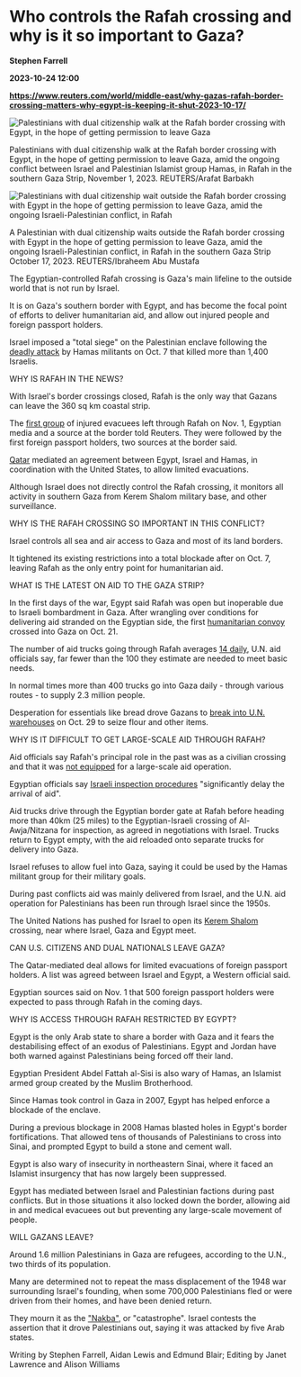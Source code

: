# Who controls the Rafah crossing and why is it so important to Gaza?
**Stephen Farrell**

**2023-10-24 12:00**

**https://www.reuters.com/world/middle-east/why-gazas-rafah-border-crossing-matters-why-egypt-is-keeping-it-shut-2023-10-17/**

![Palestinians with dual citizenship walk at the Rafah border crossing with Egypt, in the hope of getting permission to leave Gaza](https://www.reuters.com/resizer/bjaQxYlmgSrNxmrUcC4WpmDpgE0=/1920x0/filters:quality(80)/cloudfront-us-east-2.images.arcpublishing.com/reuters/ECHW7CZFKZM2HFKX5IM2JSTTMU.jpg)

Palestinians with dual citizenship walk at the Rafah border crossing with Egypt, in the hope of getting permission to leave Gaza, amid the ongoing conflict between Israel and Palestinian Islamist group Hamas, in Rafah in the southern Gaza Strip, November 1, 2023. REUTERS/Arafat Barbakh

![Palestinians with dual citizenship wait outside the Rafah border crossing with Egypt in the hope of getting permission to leave Gaza, amid the ongoing Israeli-Palestinian conflict, in Rafah](https://www.reuters.com/resizer/31RvIbOapC8ZxBCKt4s_mkkCFGg=/1920x0/filters:quality(80)/cloudfront-us-east-2.images.arcpublishing.com/reuters/2VKQKEEQEJPLRI7RR7IQXJWIWU.jpg)

A Palestinian with dual citizenship waits outside the Rafah border crossing with Egypt in the hope of getting permission to leave Gaza, amid the ongoing Israeli-Palestinian conflict, in Rafah in the southern Gaza Strip October 17, 2023. REUTERS/Ibraheem Abu Mustafa

The Egyptian-controlled Rafah crossing is Gaza's main lifeline to the outside world that is not run by Israel.

It is on Gaza's southern border with Egypt, and has become the focal point of efforts to deliver humanitarian aid, and allow out injured people and foreign passport holders.

Israel imposed a "total siege" on the Palestinian enclave following the [deadly attack](https://www.reuters.com/world/middle-east/sirens-warning-incoming-rockets-sound-around-gaza-near-tel-aviv-2023-10-07/) by Hamas militants on Oct. 7 that killed more than 1,400 Israelis.

WHY IS RAFAH IN THE NEWS?

With Israel's border crossings closed, Rafah is the only way that Gazans can leave the 360 sq km coastal strip.

The [first group](https://www.reuters.com/world/middle-east/egypt-prepares-evacuees-gaza-arrive-through-rafah-crossing-2023-11-01/) of injured evacuees left through Rafah on Nov. 1, Egyptian media and a source at the border told Reuters. They were followed by the first foreign passport holders, two sources at the border said.

[Qatar](https://www.reuters.com/world/middle-east/qatar-brokers-deal-between-egypt-hamas-israel-limited-gaza-evacuations-source-2023-11-01/) mediated an agreement between Egypt, Israel and Hamas, in coordination with the United States, to allow limited evacuations.

Although Israel does not directly control the Rafah crossing, it monitors all activity in southern Gaza from Kerem Shalom military base, and other surveillance.

WHY IS THE RAFAH CROSSING SO IMPORTANT IN THIS CONFLICT?

Israel controls all sea and air access to Gaza and most of its land borders.

It tightened its existing restrictions into a total blockade after on Oct. 7, leaving Rafah as the only entry point for humanitarian aid.

WHAT IS THE LATEST ON AID TO THE GAZA STRIP?

In the first days of the war, Egypt said Rafah was open but inoperable due to Israeli bombardment in Gaza. After wrangling over conditions for delivering aid stranded on the Egyptian side, the first [humanitarian convoy](https://www.reuters.com/world/middle-east/trucks-enter-gaza-carrying-medical-supplies-food-hamas-2023-10-21/) crossed into Gaza on Oct. 21.

The number of aid trucks going through Rafah averages [14 daily](https://www.reuters.com/world/middle-east/gaza-aid-distribution-struggles-amid-overcrowding-debris-lack-fuel-2023-10-31/), U.N. aid officials say, far fewer than the 100 they estimate are needed to meet basic needs.

In normal times more than 400 trucks go into Gaza daily - through various routes - to supply 2.3 million people.

Desperation for essentials like bread drove Gazans to [break into U.N. warehouses](https://www.reuters.com/world/middle-east/gaza-breakdown-order-halts-four-aid-distribution-centres-unwra-2023-10-30/) on Oct. 29 to seize flour and other items.

WHY IS IT DIFFICULT TO GET LARGE-SCALE AID THROUGH RAFAH?

Aid officials say Rafah's principal role in the past was as a civilian crossing and that it was [not equipped](https://www.reuters.com/world/middle-east/scaling-up-gaza-aid-effort-faces-tangle-challenges-2023-10-24/) for a large-scale aid operation.

Egyptian officials say [Israeli inspection procedures](https://www.reuters.com/world/middle-east/egypt-says-israeli-obstacles-impeding-aid-delivery-gaza-2023-10-28/) "significantly delay the arrival of aid".

Aid trucks drive through the Egyptian border gate at Rafah before heading more than 40km (25 miles) to the Egyptian-Israeli crossing of Al-Awja/Nitzana for inspection, as agreed in negotiations with Israel. Trucks return to Egypt empty, with the aid reloaded onto separate trucks for delivery into Gaza.

Israel refuses to allow fuel into Gaza, saying it could be used by the Hamas militant group for their military goals.

During past conflicts aid was mainly delivered from Israel, and the U.N. aid operation for Palestinians has been run through Israel since the 1950s.

The United Nations has pushed for Israel to open its [Kerem Shalom](https://www.reuters.com/world/middle-east/unrwa-chief-forced-displacement-collective-punishment-happening-gaza-2023-10-30/) crossing, near where Israel, Gaza and Egypt meet.

CAN U.S. CITIZENS AND DUAL NATIONALS LEAVE GAZA?

The Qatar-mediated deal allows for limited evacuations of foreign passport holders. A list was agreed between Israel and Egypt, a Western official said.

Egyptian sources said on Nov. 1 that 500 foreign passport holders were expected to pass through Rafah in the coming days.

WHY IS ACCESS THROUGH RAFAH RESTRICTED BY EGYPT?

Egypt is the only Arab state to share a border with Gaza and it fears the destabilising effect of an exodus of Palestinians. Egypt and Jordan have both warned against Palestinians being forced off their land.

Egyptian President Abdel Fattah al-Sisi is also wary of Hamas, an Islamist armed group created by the Muslim Brotherhood.

Since Hamas took control in Gaza in 2007, Egypt has helped enforce a blockade of the enclave.

During a previous blockage in 2008 Hamas blasted holes in Egypt's border fortifications. That allowed tens of thousands of Palestinians to cross into Sinai, and prompted Egypt to build a stone and cement wall.

Egypt is also wary of insecurity in northeastern Sinai, where it faced an Islamist insurgency that has now largely been suppressed.

Egypt has mediated between Israel and Palestinian factions during past conflicts. But in those situations it also locked down the border, allowing aid in and medical evacuees out but preventing any large-scale movement of people.

WILL GAZANS LEAVE?

Around 1.6 million Palestinians in Gaza are refugees, according to the U.N., two thirds of its population.

Many are determined not to repeat the mass displacement of the 1948 war surrounding Israel's founding, when some 700,000 Palestinians fled or were driven from their homes, and have been denied return.

They mourn it as the ["Nakba",](https://www.reuters.com/world/middle-east/palestinians-haunted-by-nakba-while-bracing-gaza-offensive-2023-10-14/) or "catastrophe". Israel contests the assertion that it drove Palestinians out, saying it was attacked by five Arab states.

Writing by Stephen Farrell, Aidan Lewis and Edmund Blair; Editing by Janet Lawrence and Alison Williams